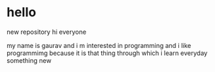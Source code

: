 # hello
new repository
hi everyone 


my name is gaurav and i m interested in programming and  i like programmimg because  it is that thing through which i learn everyday something new 
